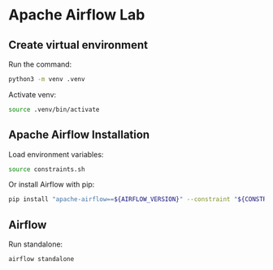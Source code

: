 # Apache Airflow Lab

## Create virtual environment
Run the command:
```bash
python3 -m venv .venv
```

Activate venv:
```bash
source .venv/bin/activate
```

## Apache Airflow Installation
Load environment variables:
```bash
source constraints.sh
```

Or install Airflow with pip:
```bash
pip install "apache-airflow==${AIRFLOW_VERSION}" --constraint "${CONSTRAINT_URL}"
```

## Airflow
Run standalone:
```bash
airflow standalone
```